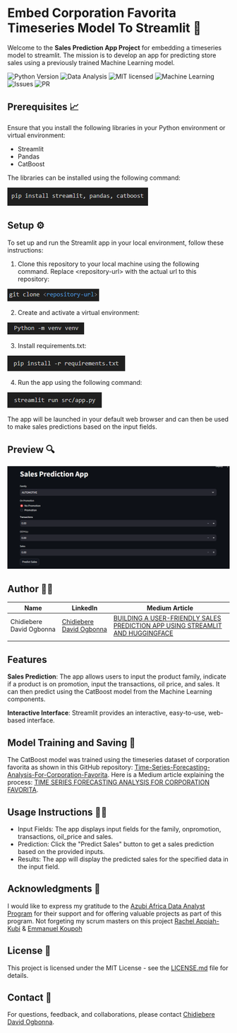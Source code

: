 # Embed Corporation Favorita Timeseries Model To Streamlit 📲

Welcome to the **Sales Prediction App Project** for embedding a timeseries model to streamlit. The mission is to develop an app for predicting store sales using a previously trained Machine Learning model.

![Python Version](https://img.shields.io/badge/Python-3.11-blue)
![Data Analysis](https://img.shields.io/badge/Data-Analysis-yellow)
![MIT licensed](https://img.shields.io/badge/license-mit-blue?style=for-the-badge&logo=appveyor)
![Machine Learning](https://img.shields.io/badge/Machine-Learning-blueviolet)
![Issues](https://img.shields.io/github/issues/PapiHack/wimlds-demo?style=for-the-badge&logo=appveyor)
![PR](https://img.shields.io/github/issues-pr/PapiHack/wimlds-demo?style=for-the-badge&logo=appveyor)

## Prerequisites 📈

Ensure that you install the following libraries in your Python environment or virtual environment:

* Streamlit
* Pandas
* CatBoost

The libraries can be installed using the following command:

![Installations](Images/Readmepics/Installations.png)

## Setup ⚙️

To set up and run the Streamlit app in your local environment, follow these instructions:

1. Clone this repository to your local machine using the following command. Replace \<repository-url\> with the actual url to this repository:

![Clone](Images/Readmepics/Clone.png)

2. Create and activate a virtual environment:

![venv](Images/Readmepics/venv.png)

3. Install requirements.txt:

![Requirements](Images/Readmepics/Requirements.png)

4. Run the app using the following command:

![Run](Images/Readmepics/Run.png)

The app will be launched in your default web browser and can then be used to make sales predictions based on the input fields.

## Preview 🔍

![App Preview](Images/Readmepics/App.png)

## Author 👨‍💼

| Name                | LinkedIn                                                                                                                                                                                                                                   | Medium Article |
| ------------------------ | ------------------------------------------------------------------------------------------------------------------------------------------------------------------------------------------------------------------------------------------ | ----------- |
| Chidiebere David Ogbonna | [Chidiebere David Ogbonna](https://www.linkedin.com/in/chidieberedavidogbonna/) |[BUILDING A USER-FRIENDLY SALES PREDICTION APP USING STREAMLIT AND HUGGINGFACE](https://eberedavid.medium.com/embedding-timeseries-forecasting-analysis-for-corporation-favorita-model-to-streamlit-eefe13bf8bf2)|
|                          |                                                                                                                                                                                                                                            |        |

## Features

**Sales Prediction**: The app allows users to input the product family, indicate if a product is on promotion, input the transactions, oil price, and sales. It can then predict using the CatBoost model from the Machine Learning components.

**Interactive Interface**: Streamlit provides an interactive, easy-to-use, web-based interface.

## Model Training and Saving 🤖

The CatBoost model was trained using the timeseries dataset of corporation favorita as shown in this GitHub repository: [Time-Series-Forecasting-Analysis-For-Corporation-Favorita](https://github.com/iameberedavid/Time-Series-Forecasting-Analysis-For-Corporation-Favorita). Here is a Medium article explaining the process: [TIME SERIES FORECASTING ANALYSIS FOR CORPORATION FAVORITA](https://eberedavid.medium.com/time-series-forecasting-analysis-for-corporation-favorita-4e43df145e50).

## Usage Instructions 🧑‍🏫

- Input Fields: The app displays input fields for the family, onpromotion, transactions, oil_price and sales.
- Prediction: Click the "Predict Sales" button to get a sales prediction based on the provided inputs.
- Results: The app will display the predicted sales for the specified data in the input field.

## Acknowledgments 🙏

I would like to express my gratitude to the [Azubi Africa Data Analyst Program](https://www.azubiafrica.org/data-analytics) for their support and for offering valuable projects as part of this program. Not forgeting my scrum masters on this project [Rachel Appiah-Kubi](https://www.linkedin.com/in/racheal-appiah-kubi/) & [Emmanuel Koupoh](https://github.com/eaedk)

## License 📜

This project is licensed under the MIT License - see the [LICENSE.md](LICENSE.md) file for details.

## Contact 📧

For questions, feedback, and collaborations, please contact [Chidiebere David Ogbonna](eberedavid326@gmail.com).